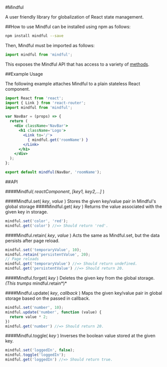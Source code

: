 #Mindful

A user friendly library for globalization of React state management.

##How to use
Mindful can be installed using npm as follows:
```bash
npm install mindful --save
```

Then, Mindful must be imported as follows:
```js
import mindful from 'mindful';
```
This exposes the Mindful API that has access to a variety of [methods](https://github.com/ZolayvarE/mindful#api).



##Example Usage

The following example attaches Mindful to a plain stateless React component.
```jsx
import React from 'react';
import { Link } from 'react-router';
import mindful from 'mindful';

var NavBar = (props) => {
  return (
    <div className='NavBar'>
      <h1 className='Logo'>
        <Link to='/'>
          { mindful.get('roomName') }
        </Link>
      </h1>
    </div>
  );
};

export default mindful(NavBar, 'roomName');

```


##API

####Mindful( *reactComponent*, *[key1, key2,...]* )

####Mindful.set( *key*, *value* ) 
Stores the given key/value pair in Mindful's global storage
####Mindful.get( *key* ) 
Returns the value associated with the given key in storage.

```js
mindful.set('color', 'red');
mindful.get('color') //=> Should return 'red'.
```


####Mindful.retain( *key*, *value* )
Acts the same as Mindful.set, but the data persists after page reload.

```js
mindful.set('temporaryValue', 10);
mindful.retain('persistentValue', 20);
// Page reloads
mindful.get('temporaryValue') //=> Should return undefined.
mindful.get('persistentValue') //=> Should return 20.
```


####Mindful.forget( *key* )
Deletes the given key from the global storage. *(This trumps* mindful.retain*)*


####Mindful.update( *key*, *callback* )
Maps the given key/value pair in global storage based on the passed in callback.

```js
mindful.set('number', 10);
mindful.update('number', function (value) {
  return value * 2;
})
mindful.get('number') //=> Should return 20.
```


####Mindful.toggle( *key* )
Inverses the boolean value stored at the given key.
```js
mindful.set('loggedIn', false);
mindful.toggle('loggedIn');
mindful.get('loggedIn') //=> Should return true.
```
